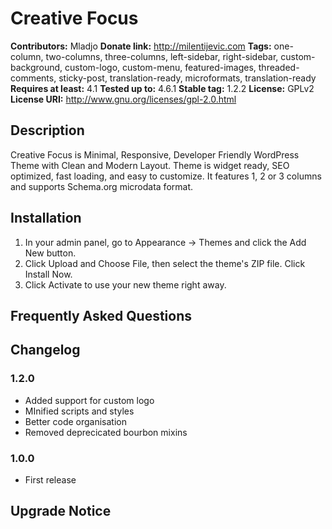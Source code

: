 # Creative Focus #
**Contributors:**      Mladjo
**Donate link:**       http://milentijevic.com
**Tags:**              one-column, two-columns, three-columns, left-sidebar, right-sidebar, custom-background, custom-logo, custom-menu, featured-images, threaded-comments, sticky-post, translation-ready, microformats, translation-ready
**Requires at least:** 4.1
**Tested up to:**      4.6.1
**Stable tag:**        1.2.2
**License:**           GPLv2
**License URI:**       http://www.gnu.org/licenses/gpl-2.0.html

## Description ##

Creative Focus is Minimal, Responsive, Developer Friendly WordPress Theme with Clean and Modern Layout. Theme is widget ready, SEO optimized, fast loading, and easy to customize. It features 1, 2 or 3 columns and supports Schema.org microdata format.

## Installation ##

1. In your admin panel, go to Appearance -> Themes and click the Add New button.
2. Click Upload and Choose File, then select the theme's ZIP file. Click Install Now.
3. Click Activate to use your new theme right away.

## Frequently Asked Questions ##

## Changelog ##

### 1.2.0 ###
* Added support for custom logo
* MInified scripts and styles
* Better code organisation
* Removed deprecicated bourbon mixins

### 1.0.0 ###
* First release

## Upgrade Notice ##
